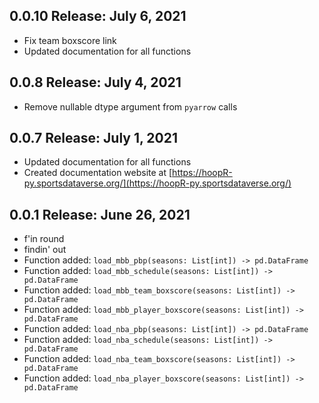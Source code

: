 
## 0.0.10 Release: July 6, 2021
- Fix team boxscore link
- Updated documentation for all functions

## 0.0.8 Release: July 4, 2021
- Remove nullable dtype argument from `pyarrow` calls

## 0.0.7 Release: July 1, 2021
- Updated documentation for all functions
- Created documentation website at [https://hoopR-py.sportsdataverse.org/](https://hoopR-py.sportsdataverse.org/)
## 0.0.1 Release: June 26, 2021
- f'in round
- findin' out
- Function added: `load_mbb_pbp(seasons: List[int]) -> pd.DataFrame`
- Function added: `load_mbb_schedule(seasons: List[int]) -> pd.DataFrame`
- Function added: `load_mbb_team_boxscore(seasons: List[int]) -> pd.DataFrame`
- Function added: `load_mbb_player_boxscore(seasons: List[int]) -> pd.DataFrame`
- Function added: `load_nba_pbp(seasons: List[int]) -> pd.DataFrame`
- Function added: `load_nba_schedule(seasons: List[int]) -> pd.DataFrame`
- Function added: `load_nba_team_boxscore(seasons: List[int]) -> pd.DataFrame`
- Function added: `load_nba_player_boxscore(seasons: List[int]) -> pd.DataFrame`